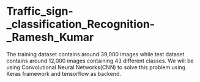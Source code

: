 # Traffic_sign-_classification_Recognition-_Ramesh_Kumar
The training dataset contains around 39,000 images while test dataset contains around 12,000 images containing 43 different classes.
We will be using Convolutional Neural Networks(CNN) to solve this problem using Keras framework and tensorflow as backend.
